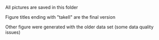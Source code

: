 All pictures are saved in this folder

Figure titles ending with "takeII" are the final version

Other figure were generated with the older data set (some data quality issues)
